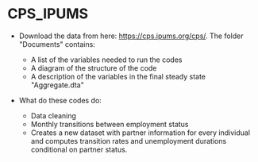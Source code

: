 # CPS_IPUMS

- Download the data from here: https://cps.ipums.org/cps/. The folder "Documents" contains:
    - A list of the variables needed to run the codes
    - A diagram of the structure of the code
    - A description of the variables in the final steady state "Aggregate.dta"

- What do these codes do:
    - Data cleaning
    - Monthly transitions between employment status
    - Creates a new dataset with partner information for every individual and computes transition rates and unemployment durations conditional on partner status.

